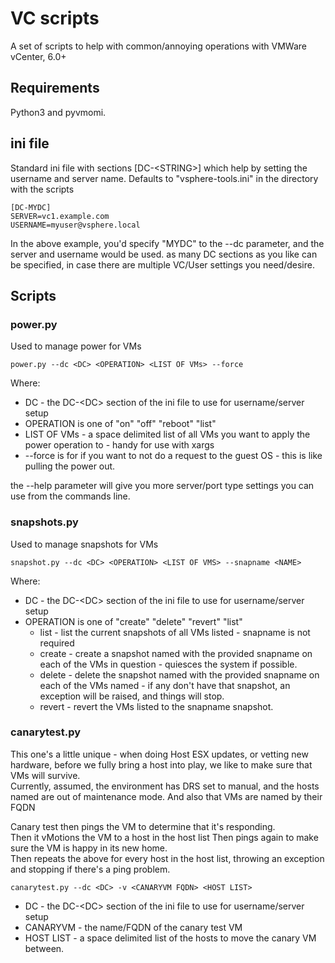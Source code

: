 # VC scripts

A set of scripts to help with common/annoying operations with VMWare vCenter, 6.0+

## Requirements

Python3 and pyvmomi.

## ini file

Standard ini file with sections \[DC-\<STRING>] which help by setting the username and server name.  Defaults to "vsphere-tools.ini" in the directory with the scripts

    [DC-MYDC]
    SERVER=vc1.example.com
    USERNAME=myuser@vsphere.local


In the above example, you'd specify "MYDC" to the --dc parameter, and the server and username would be used.  as many DC sections as you like can be specified, in case there are multiple VC/User settings you need/desire.

## Scripts

### power.py

Used to manage power for VMs

    power.py --dc <DC> <OPERATION> <LIST OF VMs> --force

Where:
- DC - the DC-\<DC> section of the ini file to use for username/server setup
- OPERATION is one of "on" "off" "reboot" "list"
- LIST OF VMs - a space delimited list of all VMs you want to apply the power operation to - handy for use with xargs
- --force is for if you want to not do a request to the guest OS - this is like pulling the power out.

the --help parameter will give you more server/port type settings you can use from the commands line.

### snapshots.py

Used to manage snapshots for VMs

    snapshot.py --dc <DC> <OPERATION> <LIST OF VMS> --snapname <NAME>

Where:
- DC - the DC-\<DC> section of the ini file to use for username/server setup
- OPERATION is one of "create" "delete" "revert" "list"
  - list - list the current snapshots of all VMs listed - snapname is not required
  - create - create a snapshot named with the provided snapname on each of the VMs in question - quiesces the system if possible.
  - delete - delete the snapshot named with the provided snapname on each of the VMs named - if any don't have that snapshot, an exception will be raised, and things will stop.
  - revert - revert the VMs listed to the snapname snapshot.

### canarytest.py

This one's a little unique - when doing Host ESX updates, or vetting new hardware, before we fully bring a host into play, we like to make sure that VMs will survive.  
Currently, assumed, the environment has DRS set to manual, and the hosts named are out of maintenance mode.  And also that VMs are named by their FQDN

Canary test then pings the VM to determine that it's responding.  
Then it vMotions the VM to a host in the host list
Then pings again to make sure the VM is happy in its new home.  
Then repeats the above for every host in the host list, throwing an exception and stopping if there's a ping problem.

    canarytest.py --dc <DC> -v <CANARYVM FQDN> <HOST LIST>

- DC - the DC-\<DC> section of the ini file to use for username/server setup
- CANARYVM - the name/FQDN of the canary test VM
- HOST LIST - a space delimited list of the hosts to move the canary VM between.  